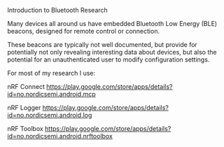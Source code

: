 Introduction to Bluetooth Research

Many devices all around us have embedded Bluetooth Low Energy (BLE) beacons, designed for remote control or connection.

These beacons are typically not well documented, but provide for potentially not only revealing interesting data about devices,
but also the potential for an unauthenticated user to modify configuration settings.

For most of my research I use: 

nRF Connect 
https://play.google.com/store/apps/details?id=no.nordicsemi.android.mcp

nRF Logger
https://play.google.com/store/apps/details?id=no.nordicsemi.android.log

nRF Toolbox
https://play.google.com/store/apps/details?id=no.nordicsemi.android.nrftoolbox

